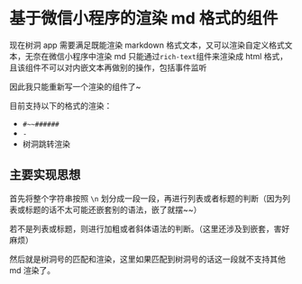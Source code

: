 # 基于微信小程序的渲染 md 格式的组件

现在树洞 app 需要满足既能渲染 markdown 格式文本，又可以渲染自定义格式文本，无奈在微信小程序中渲染 md 只能通过`rich-text`组件来渲染成 html 格式，且该组件不可以对内嵌文本再做别的操作，包括事件监听

因此我只能重新写一个渲染的组件了~

目前支持以下的格式的渲染：

- `#~~######`
- `- `
- 树洞跳转渲染

## 主要实现思想

首先将整个字符串按照 `\n` 划分成一段一段，再进行列表或者标题的判断（因为列表或标题的话不太可能还嵌套别的语法，嵌了就摆~~）

若不是列表或标题，则进行加粗或者斜体语法的判断。（这里还涉及到嵌套，害好麻烦）

然后就是树洞号的匹配和渲染，这里如果匹配到树洞号的话这一段就不支持其他 md 渲染了。
